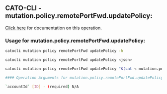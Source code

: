 
## CATO-CLI - mutation.policy.remotePortFwd.updatePolicy:
[Click here](https://api.catonetworks.com/documentation/#mutation-mutation.policy.remotePortFwd.updatePolicy) for documentation on this operation.

### Usage for mutation.policy.remotePortFwd.updatePolicy:

```bash
catocli mutation policy remotePortFwd updatePolicy -h

catocli mutation policy remotePortFwd updatePolicy <json>

catocli mutation policy remotePortFwd updatePolicy "$(cat < mutation.policy.remotePortFwd.updatePolicy.json)"

#### Operation Arguments for mutation.policy.remotePortFwd.updatePolicy ####

`accountId` [ID] - (required) N/A    
